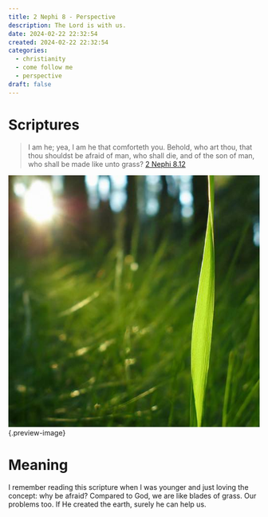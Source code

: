 ```yaml
---
title: 2 Nephi 8 - Perspective
description: The Lord is with us.
date: 2024-02-22 22:32:54
created: 2024-02-22 22:32:54
categories:
  - christianity
  - come follow me
  - perspective
draft: false
---
```

# Scriptures

> I am he; yea, I am he that comforteth you. Behold, who art thou, that thou shouldst be afraid of man, who shall die, and of the son of man, who shall be made like unto grass?
> [2 Nephi 8.12](../scriptures/2-nephi-8.12)

![Grass](../img/gemini-blade-of-grass.jpeg){.preview-image}
# Meaning

I remember reading this scripture when I was younger and just loving the concept: why be afraid? Compared to God, we are like blades of grass. Our problems too. If He created the earth, surely he can help us. 